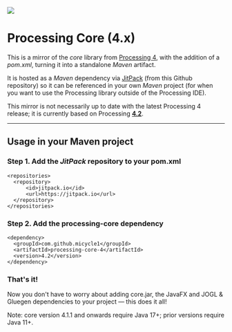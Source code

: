 [![](https://jitpack.io/v/micycle1/processing-core-4.svg)](https://jitpack.io/#micycle1/processing-core-4)

# Processing Core (4.x)

This is a mirror of the *core* library from [Processing 4](https://github.com/processing/processing4/), with the addition of a *pom.xml*, turning it into a standalone *Maven* artifact.

It is hosted as a *Maven* dependency via [JitPack](https://jitpack.io/#micycle1/processing-core-4) (from this Github repository) so it can be referenced in your own *Maven* project (for when you want to use the Processing library outside of the Processing IDE).

This mirror is not necessarily up to date with the latest Processing 4 release; it is currently based on Processing [**4.2**](https://github.com/processing/processing4/releases/tag/processing-1292-4.2).

---

## Usage in your Maven project

### Step 1. Add the *JitPack* repository to your pom.xml

  ```
<repositories>
	<repository>
		<id>jitpack.io</id>
		<url>https://jitpack.io</url>
	</repository>
</repositories>
```
  ### Step 2. Add the processing-core dependency

  ```
<dependency>
	<groupId>com.github.micycle1</groupId>
	<artifactId>processing-core-4</artifactId>
	<version>4.2</version>
</dependency>
```

### **That's it!**

Now you don't have to worry about adding core.jar, the JavaFX and JOGL & Gluegen dependencies to your project — this does it all!

Note: core version 4.1.1 and onwards require Java 17+; prior versions require Java 11+.
